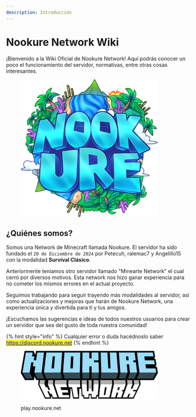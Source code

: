 ```yaml
---
description: Introducción
---
```


# Nookure Network Wiki

¡Bienvenido a la Wiki Oficial de Nookure Network! Aquí podrás conocer un poco el funcionamiento del servidor, normativas, entre otras cosas interesantes.

<figure><img src=".gitbook/assets/LOGO_NEW (1).png" alt="" width="375"><figcaption></figcaption></figure>

## **¿Quiénes somos?** <a href="#quienes-somos" id="quienes-somos"></a>

Somos una Network de Minecraft llamada Nookure. El servidor ha sido fundado el `20 de Diciembre de 2024` por Petecuh, ralemac7 y Angelillo15 con la modalidad **Survival Clásico**.&#x20;

Anteriormente teníamos otro servidor llamado "Minearte Network" el cual cerró por diversos motivos. Esta network nos hizo ganar experiencia para no cometer los mismos errores en el actual proyecto.

Seguimos trabajando para seguir trayendo más modalidades al servidor, así como actualizaciones y mejoras que harán de Nookure Network, una experiencia única y divertida para tí y tus amigos.

¡Escuchamos las sugerencias e ideas de todos nuestros usuarios para crear un servidor que sea del gusto de toda nuestra comunidad!‌

{% hint style="info" %}
Cualquier error o duda hacédnoslo saber\
[<mark style="color:blue;">https://discord.nookure.net</mark>](https://discord.nookure.net)
{% endhint %}

<figure><img src=".gitbook/assets/image.png" alt="" width="375"><figcaption><p>play.nookure.net</p></figcaption></figure>

